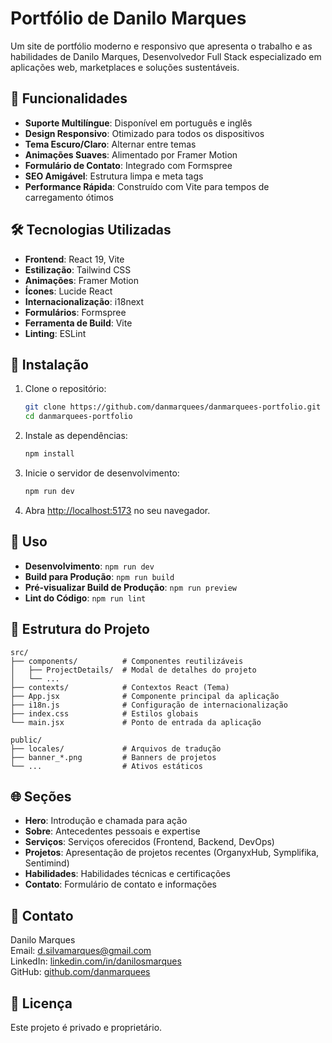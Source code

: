 # Portfólio de Danilo Marques

Um site de portfólio moderno e responsivo que apresenta o trabalho e as habilidades de Danilo Marques, Desenvolvedor Full Stack especializado em aplicações web, marketplaces e soluções sustentáveis.

## 🌟 Funcionalidades

- **Suporte Multilíngue**: Disponível em português e inglês
- **Design Responsivo**: Otimizado para todos os dispositivos
- **Tema Escuro/Claro**: Alternar entre temas
- **Animações Suaves**: Alimentado por Framer Motion
- **Formulário de Contato**: Integrado com Formspree
- **SEO Amigável**: Estrutura limpa e meta tags
- **Performance Rápida**: Construído com Vite para tempos de carregamento ótimos

## 🛠️ Tecnologias Utilizadas

- **Frontend**: React 19, Vite
- **Estilização**: Tailwind CSS
- **Animações**: Framer Motion
- **Ícones**: Lucide React
- **Internacionalização**: i18next
- **Formulários**: Formspree
- **Ferramenta de Build**: Vite
- **Linting**: ESLint

## 🚀 Instalação

1. Clone o repositório:
   ```bash
   git clone https://github.com/danmarquees/danmarquees-portfolio.git
   cd danmarquees-portfolio
   ```

2. Instale as dependências:
   ```bash
   npm install
   ```

3. Inicie o servidor de desenvolvimento:
   ```bash
   npm run dev
   ```

4. Abra [http://localhost:5173](http://localhost:5173) no seu navegador.

## 📜 Uso

- **Desenvolvimento**: `npm run dev`
- **Build para Produção**: `npm run build`
- **Pré-visualizar Build de Produção**: `npm run preview`
- **Lint do Código**: `npm run lint`

## 📁 Estrutura do Projeto

```
src/
├── components/          # Componentes reutilizáveis
│   ├── ProjectDetails/  # Modal de detalhes do projeto
│   └── ...
├── contexts/            # Contextos React (Tema)
├── App.jsx              # Componente principal da aplicação
├── i18n.js              # Configuração de internacionalização
├── index.css            # Estilos globais
└── main.jsx             # Ponto de entrada da aplicação

public/
├── locales/             # Arquivos de tradução
├── banner_*.png         # Banners de projetos
└── ...                  # Ativos estáticos
```

## 🌐 Seções

- **Hero**: Introdução e chamada para ação
- **Sobre**: Antecedentes pessoais e expertise
- **Serviços**: Serviços oferecidos (Frontend, Backend, DevOps)
- **Projetos**: Apresentação de projetos recentes (OrganyxHub, Symplifika, Sentimind)
- **Habilidades**: Habilidades técnicas e certificações
- **Contato**: Formulário de contato e informações

## 📧 Contato

Danilo Marques  
Email: d.silvamarques@gmail.com  
LinkedIn: [linkedin.com/in/danilosmarques](https://linkedin.com/in/danilosmarques)  
GitHub: [github.com/danmarquees](https://github.com/danmarquees)

## 📄 Licença

Este projeto é privado e proprietário.
